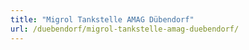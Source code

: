 ```yaml
---
title: "Migrol Tankstelle AMAG Dübendorf"
url: /duebendorf/migrol-tankstelle-amag-duebendorf/
---
```

